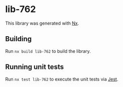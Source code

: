 # lib-762

This library was generated with [Nx](https://nx.dev).

## Building

Run `nx build lib-762` to build the library.

## Running unit tests

Run `nx test lib-762` to execute the unit tests via [Jest](https://jestjs.io).
